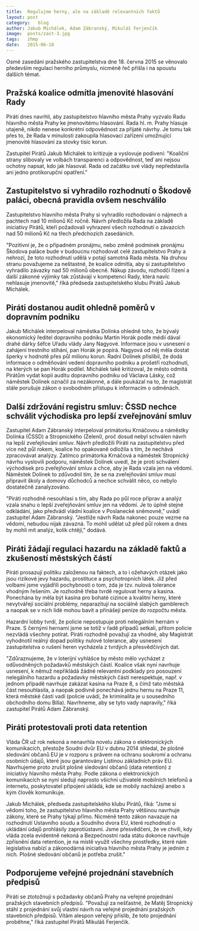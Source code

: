 ```yaml
---
title:	Regulujme herny, ale na základě relevantních faktů
layout:	post
category:	blog
author:	Jakub Michálek, Adam Zábranský, Mikuláš Ferjenčík
image:	posts/zast-3.jpg
tags:	zhmp
date:	2015-06-18
---
```


Osmé zasedání pražského zastupitelstva dne 18. června 2015 se věnovalo především regulaci herního průmyslu, nicméně řeč přišla i na spoustu dalších témat. 

## Pražská koalice odmítla jmenovité hlasování Rady

Piráti dnes navrhli, aby zastupitelstvo hlavního města Prahy vyzvalo Radu hlavního města Prahy ke jmenovitému hlasování. Rada hl. m. Prahy hlasuje utajeně, nikdo nenese konkrétní odpovědnost za přijaté návrhy. Je tomu tak přes to, že Rada v minulosti zakoupila hlasovací zařízení umožnující jmenovité hlasování za stovky tisíc korun. 

Zastupitel Pirátů Jakub Michálek to kritizuje a vyslovuje podivení: "Koaliční strany slibovaly ve volbách transparenci a odpovědnost, teď ani nejsou ochotny napsat, kdo jak hlasoval. Rada od začátku své vlády nepředstavila ani jedno protikorupční opatření."

## Zastupitelstvo si vyhradilo rozhodnutí o Škodově paláci, obecná pravidla ovšem neschválilo

Zastupitelstvo hlavního města Prahy si vyhradilo rozhodování o nájmech a pachtech nad 10 milionů Kč ročně. Návrh předložila Rada na základě iniciativy Pirátů, kteří požadovali vyhrazení všech rozhodnutí o závazcích nad 50 milionů Kč na třech předchozích zasedáních. 

"Pozitivní je, že o případném pronájmu, nebo změně podmínek pronájmu Škodova paláce bude v budoucnu rozhodovat celé zastupitelstvo Prahy a nehrozí, že toto rozhodnutí udělá v potají samotná Rada města. Na druhou stranu považujeme za neštastné, že koalice odmítla, aby si zastupitelstvo vyhradilo závazky nad 50 milionů obecně. Nákup závodu, rozhodčí řízení a další zákonné výjimky tak zůstávají v kompetenci Rady, která navíc nehlasuje jmenovitě," říká předseda zastupitelského klubu Pirátů Jakub Michálek. 

## Piráti dostanou audit ohledně poměrů v dopravním podniku

Jakub Michálek interpeloval náměstka Dolínka ohledně toho, že bývalý ekonomický ředitel dopravního podniku Martin Horák podle médií dával drahé dárky šéfce Uřadu vlády Jany Nagyové. Informace jsou v usnesení o zahájení trestního stíhání, pan Horák je popírá. Nagyová od něj měla dostat šperky v hodnotě přes půl milionu korun. Radní Dolínek přislíbil, že dodá informace o odměňování vedení dopravního podniku a prošetří rozhodnutí, na kterých se pan Horák podílel. Michálek také kritizoval, že město odmítá Pirátům vydat kopii auditu dopravního podniku od Václava Lásky, což náměstek Dolínek označil za nezákonné, a dále poukázal na to, že magistrát stále porušuje zákon o svobodném přístupu k informacím o odměnách. 

## Další zdržování registru smluv: ČSSD nechce schválit východiska pro lepší zveřejnování smluv

Zastupitel Adam Zábranský interpeloval primátorku Krnáčovou a náměstky Dolínka (ČSSD) a Stropnického (Zelení), proč dosud nebyl schválen návrh na lepší zveřejňování smluv. Návrh předložili Piráti na zastupitelstvu před více než půl rokem, koalice ho opakovaně odložila s tím, že nechává zpracovávat analýzy. Zatímco primátorka Krnáčová a náměstek Stropnický návrhu vyslovili podporu, náměstek Dolínek uvedl, že je proti schválení východisek pro zveřejňování smluv a chce, aby je Rada vzala jen na vědomí. Náměstek Dolínek to zdůvodnil tím, že se na zveřejňování smluv musí připravit školy a domovy důchodců a nechce schválit něco, co nebylo dostatečně zanalyzováno.

"Piráti rozhodně nesouhlasí s tím, aby Rada po půl roce příprav a analýz vzala snahu o lepší zveřejňování smluv jen na vědomí. Je to úplně stejné odkládání, jako předvádí vládní koalice v Poslanecké sněmovně," uvádí zastupitel Adam Zábranský. "Jestliže návrh Rada nakonec pouze vezme na vědomí, nebudou nijak závazná. To mohli udělat už před půl rokem a dnes by mohli mít analýz, kolik chtějí," dodává.

## Piráti žádají regulaci hazardu na základě faktů a zkušeností městských částí

Piráti prosazují politiku založenou na faktech, a to i ožehavých otázek jako jsou rizikové jevy hazardu, prostituce a psychotropních látek. Již před volbami jsme vyjádřili pochybnosti o tom, zda je tzv. nulová tolerance vhodným řešením. Je rozhodně třeba tvrdě regulovat herny a kasina. Ponechána by měla být kasína pro bohaté cizince a kvalitní herny, které nevytvářejí sociální problémy, neparazitují na sociálně slabých gamblerech a naopak se v nich lidé mohou bavit a přinášejí peníze do rozpočtu města. 

Hazardní lobby tvrdí, že policie nepostupuje proti nelegálním hernám v Praze. S černými hernami jsme se totiž v řadě případů setkali, přitom policie nezvládá všechny potírat. Piráti rozhodně považují za vhodné, aby Magistrát vyhodnotil reálný dopad politiky nulové tolerance, aby usnesení zastupitelstva o rušení heren vycházela z tvrdých a přesvědčivých dat. 

"Zdůraznujeme, že v loterijní vyhlášce by město mělo vycházet z odůvodněných požadavků městských částí. Koalice však nyní navrhuje usnesení, k němuž nepřikládá žádné relevantní podklady pro posouzení nelegálního hazardu a požadavky městských částí nerespektuje, např. v jednom případě navrhuje zakázat kasína na Praze 8, s čímž tato městská část nesouhlasila, a naopak podivně ponechává jednu hernu na Praze 11, která městské části vadí (policie uvádí, že kriminalita je u sousedního obchodního domu Billa). Navrhneme, aby se tyto vady napravily," říká zastupitel Pirátů Adam Zábranský.

## Piráti protestovali proti data retention

Vláda ČR už rok nekoná a nenavrhla novelu zákona o elektronických komunikacích, přestože Soudní dvůr EU v dubnu 2014 shledal, že plošné sledování občanů EU je v rozporu s právem na ochranu soukromí a ochranu osobních údajů, které jsou garantovány Listinou základních práv EU. Navrhujeme proto zrušit plošné sledování občanů (data retention) z iniciativy hlavního města Prahy. Podle zákona o elektronických komunikacích se nyní sledují naprosto všichni uživatelé mobilních telefonů a internetu, poskytovatel připojení ukládá, kde se mobily nacházejí anebo s kým člověk komunikuje.

Jakub Michálek, předseda zastupitelského klubu Pirátů, říká: "Jsme si vědomi toho, že zastupitelstvo hlavního města Prahy většinou navrhuje zákony, které se Prahy týkají přímo. Nicméně tento zákon navazuje na rozhodnutí Ustavního soudu a Soudního dvora EU, které rozhodnutí o ukládání údajů prohlásily zaprotiústavní. Jsme přesvědčeni, že ve chvíli, kdy vláda zcela evidentně nekoná a Bezpečnostní rada státu dokonce navrhuje zpřísnění data retention, je na místě využít všechny prostředky, které nám legislativa nabízí a zákonodárná iniciativa hlavního města Prahy je jedním z nich. Plošné sledování občanů je potřeba zrušit."

## Podporujeme veřejné projednání stavebních předpisů

Piráti se ztotožnují s požadavky občanů Prahy na veřejné projednání pražských stavebních předpisů. "Považuji za nešťastné, že Matěj Stropnický stáhl z projednání svůj vlastní návrh na veřejné projednání pražských stavebních předpisů. Vítám alespon veřejný příslib, že toto projednání proběhne," říká zastupitel Pirátů Mikuláš Ferjenčík. 



